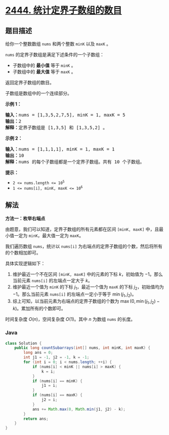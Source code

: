 # [2444. 统计定界子数组的数目](https://leetcode.cn/problems/count-subarrays-with-fixed-bounds)

## 题目描述

<p>给你一个整数数组 <code>nums</code> 和两个整数 <code>minK</code> 以及 <code>maxK</code> 。</p>

<p><code>nums</code> 的定界子数组是满足下述条件的一个子数组：</p>

<ul>
	<li>子数组中的 <strong>最小值</strong> 等于 <code>minK</code> 。</li>
	<li>子数组中的 <strong>最大值</strong> 等于 <code>maxK</code> 。</li>
</ul>

<p>返回定界子数组的数目。</p>

<p>子数组是数组中的一个连续部分。</p>

<p><strong>示例 1：</strong></p>

<pre><strong>输入：</strong>nums = [1,3,5,2,7,5], minK = 1, maxK = 5
<strong>输出：</strong>2
<strong>解释：</strong>定界子数组是 [1,3,5] 和 [1,3,5,2] 。
</pre>

<p><strong>示例 2：</strong></p>

<pre><strong>输入：</strong>nums = [1,1,1,1], minK = 1, maxK = 1
<strong>输出：</strong>10
<strong>解释：</strong>nums 的每个子数组都是一个定界子数组。共有 10 个子数组。</pre>

<p><strong>提示：</strong></p>

<ul>
	<li><code>2 &lt;= nums.length &lt;= 10<sup>5</sup></code></li>
	<li><code>1 &lt;= nums[i], minK, maxK &lt;= 10<sup>6</sup></code></li>
</ul>

## 解法

**方法一：枚举右端点**

由题意，我们可以知道，定界子数组的所有元素都在区间 `[minK, maxK]` 中，且最小值一定为 `minK`，最大值一定为 `maxK`。

我们遍历数组 `nums`，统计以 `nums[i]` 为右端点的定界子数组的个数，然后将所有的个数相加即可。

具体实现逻辑如下：

1. 维护最近一个不在区间 `[minK, maxK]` 中的元素的下标 $k$，初始值为 $-1$。那么当前元素 `nums[i]` 的左端点一定大于 $k$。
1. 维护最近一个值为 `minK` 的下标 $j_1$，最近一个值为 `maxK` 的下标 $j_2$，初始值均为 $-1$。那么当前元素 `nums[i]` 的左端点一定小于等于 $\min(j_1, j_2)$。
1. 综上可知，以当前元素为右端点的定界子数组的个数为 $\max(0, \min(j_1, j_2) - k)$。累加所有的个数即可。

时间复杂度 $O(n)$，空间复杂度 $O(1)$。其中 $n$ 为数组 `nums` 的长度。

### **Java**

```java
class Solution {
    public long countSubarrays(int[] nums, int minK, int maxK) {
        long ans = 0;
        int j1 = -1, j2 = -1, k = -1;
        for (int i = 0; i < nums.length; ++i) {
            if (nums[i] < minK || nums[i] > maxK) {
                k = i;
            }
            if (nums[i] == minK) {
                j1 = i;
            }
            if (nums[i] == maxK) {
                j2 = i;
            }
            ans += Math.max(0, Math.min(j1, j2) - k);
        }
        return ans;
    }
}
```
